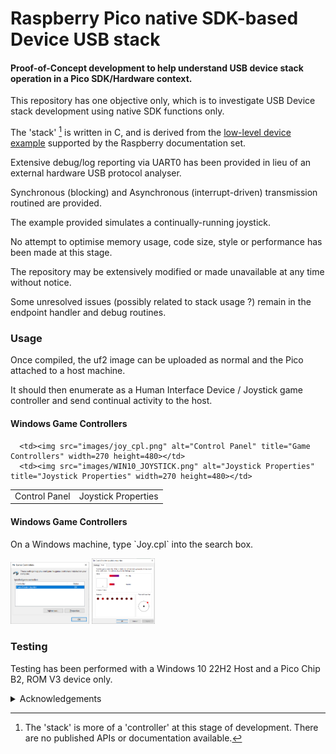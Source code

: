# Raspberry Pico native SDK-based Device USB stack

#### Proof-of-Concept development to help understand USB device stack operation in a Pico SDK/Hardware context.

This repository has one objective only, which is to investigate USB Device stack development using native SDK functions only.

The 'stack' [^1] is written in C, and is derived from the [low-level device example](https://github.com/raspberrypi/pico-examples/tree/master/usb/device/dev_lowlevel) supported by the Raspberry documentation set.

Extensive debug/log reporting via UART0 has been provided in lieu of an external hardware USB protocol analyser.

Synchronous (blocking) and Asynchronous (interrupt-driven) transmission routined are provided. 

The example provided simulates a continually-running joystick.

No attempt to optimise memory usage, code size, style or performance has been made at this stage.

The repository may be extensively modified or made unavailable at any time without notice.

Some unresolved issues (possibly related to stack usage ?) remain in the endpoint handler and debug routines.

### Usage

Once compiled, the uf2 image can be uploaded as normal and the Pico attached to a host machine.

It should then enumerate as a Human Interface Device / Joystick game controller and send continual activity to the host.


#### Windows Game Controllers

<table>
  <tr>
      <td>Control Panel</td>
      <td>Joystick Properties</td>
   
  </tr>
  
  <tr>
   
      <td><img src="images/joy_cpl.png" alt="Control Panel" title="Game Controllers" width=270 height=480></td>
      <td><img src="images/WIN10_JOYSTICK.png" alt="Joystick Properties" title="Joystick Properties" width=270 height=480></td>
   
  </tr>
  
 </table>



#### Windows Game Controllers
<p>
On a Windows machine, type `Joy.cpl` into the search box.
<p float="left">

<img src="images/joy_cpl.png" alt="Control Panel" title="Game Controllers" width="25%" height="25%">
<img src="images/WIN10_JOYSTICK.png" alt="Control Panel" title="Joystick Properties" width="20%" height="20%">

</p>

</p>


### Testing

Testing has been performed with a Windows 10 22H2 Host and a Pico Chip B2, ROM V3 device only.


<details><summary>Acknowledgements</summary>  
<p>

* [Microsoft USB Device Enumeration](https://techcommunity.microsoft.com/t5/microsoft-usb-blog/how-does-usb-stack-enumerate-a-device/ba-p/270685)
* [Microsoft USB Control Transfer](https://learn.microsoft.com/en-us/windows-hardware/drivers/usbcon/usb-control-transfer)
* [USB Descriptor and Request Parser](https://eleccelerator.com/usbdescreqparser/)
* [Thesycon USB Descriptor Dumper](https://www.thesycon.de/eng/usb_descriptordumper.shtml)
* [BUSDOG USB Analyser](https://github.com/djpnewton/busdog)

   
</p>
</details>

[^1]: The 'stack' is more of a 'controller' at this stage of development.
There are no published APIs or documentation available.
